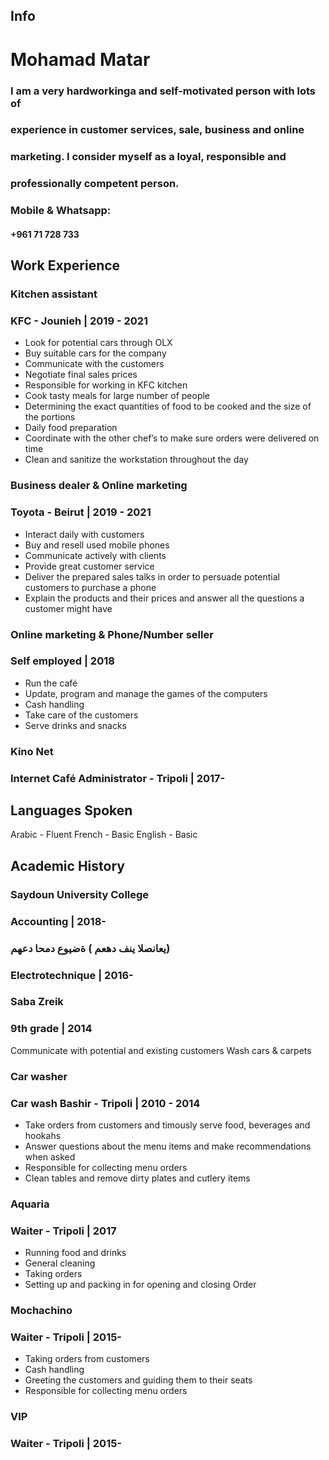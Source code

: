 ## Info

# Mohamad Matar

### I am a very hardworkinga and self-motivated person with lots of

### experience in customer services, sale, business and online

### marketing. I consider myself as a loyal, responsible and

### professionally competent person.

### Mobile & Whatsapp:

#### +961 71 728 733


## Work Experience

### Kitchen assistant

### KFC - Jounieh | 2019 - 2021

- Look for potential cars through OLX
- Buy suitable cars for the company
- Communicate with the customers
- Negotiate final sales prices
- Responsible for working in KFC kitchen
- Cook tasty meals for large number of people
- Determining the exact quantities of food to be cooked and the size of the
portions
- Daily food preparation
- Coordinate with the other chef’s to make sure orders were delivered on time
- Clean and sanitize the workstation throughout the day

### Business dealer & Online marketing

### Toyota - Beirut | 2019 - 2021

- Interact daily with customers
- Buy and resell used mobile phones
- Communicate actively with clients
- Provide great customer service
- Deliver the prepared sales talks in order to persuade potential customers to
purchase a phone
- Explain the products and their prices and answer all the questions a customer
might have

### Online marketing & Phone/Number seller

### Self employed | 2018

- Run the café
- Update, program and manage the games of the computers
- Cash handling
- Take care of the customers
- Serve drinks and snacks

### Kino Net

### Internet Café Administrator - Tripoli | 2017-


## Languages Spoken

Arabic - Fluent
French - Basic
English - Basic

## Academic History

### Saydoun University College

### Accounting | 2018-

### يعانصلا ينف دهعم ) ةضيوع دمحا دعهم)

### Electrotechnique | 2016-

### Saba Zreik

### 9th grade | 2014

Communicate with potential and existing customers
Wash cars & carpets

### Car washer

### Car wash Bashir - Tripoli | 2010 - 2014

- Take orders from customers and timously serve food, beverages and hookahs
- Answer questions about the menu items and make recommendations when
asked
- Responsible for collecting menu orders
- Clean tables and remove dirty plates and cutlery items

### Aquaria

### Waiter - Tripoli | 2017

- Running food and drinks
- General cleaning
- Taking orders
- Setting up and packing in for opening and closing
Order

### Mochachino

### Waiter - Tripoli | 2015-

- Taking orders from customers
- Cash handling
- Greeting the customers and guiding them to their seats
- Responsible for collecting menu orders

### VIP

### Waiter - Tripoli | 2015-
